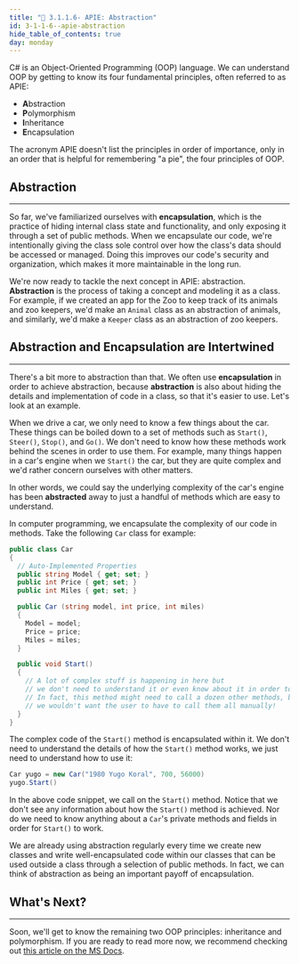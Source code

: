 ```yaml
---
title: "📓 3.1.1.6- APIE: Abstraction"
id: 3-1-1-6--apie-abstraction
hide_table_of_contents: true
day: monday
---
```


C# is an Object-Oriented Programming (OOP) language. We can understand OOP by getting to know its four fundamental principles, often referred to as APIE: 

* **A**bstraction
* **P**olymorphism
* **I**nheritance
* **E**ncapsulation

The acronym APIE doesn't list the principles in order of importance, only in an order that is helpful for remembering "a pie", the four principles of OOP.

## Abstraction
---

So far, we've familiarized ourselves with **encapsulation**, which is the practice of hiding internal class state and functionality, and only exposing it through a set of public methods. When we encapsulate our code, we're intentionally giving the class sole control over how the class's data should be accessed or managed. Doing this improves our code's security and organization, which makes it more maintainable in the long run.

We're now ready to tackle the next concept in APIE: abstraction. **Abstraction** is the process of taking a concept and modeling it as a class. For example, if we created an app for the Zoo to keep track of its animals and zoo keepers, we'd make an `Animal` class as an abstraction of animals, and similarly, we'd make a `Keeper` class as an abstraction of zoo keepers.

## Abstraction and Encapsulation are Intertwined 
---

There's a bit more to abstraction than that. We often use **encapsulation** in order to achieve abstraction, because **abstraction** is also about hiding the details and implementation of code in a class, so that it's easier to use. Let's look at an example.

When we drive a car, we only need to know a few things about the car. These things can be boiled down to a set of methods such as `Start()`, `Steer()`, `Stop()`, and `Go()`. We don't need to know how these methods work behind the scenes in order to use them. For example, many things happen in a car's engine when we `Start()` the car, but they are quite complex and we'd rather concern ourselves with other matters. 

In other words, we could say the underlying complexity of the car's engine has been **abstracted** away to just a handful of methods which are easy to understand. 

 In computer programming, we encapsulate the complexity of our code in methods. Take the following `Car` class for example:

```csharp
public class Car
{
  // Auto-Implemented Properties
  public string Model { get; set; }
  public int Price { get; set; }
  public int Miles { get; set; }

  public Car (string model, int price, int miles)
  {
    Model = model;
    Price = price;
    Miles = miles;
  }

  public void Start()
  {
    // A lot of complex stuff is happening in here but 
    // we don't need to understand it or even know about it in order to .Start() a car. 
    // In fact, this method might need to call a dozen other methods, but 
    // we wouldn't want the user to have to call them all manually!
  }  
}
```

The complex code of the `Start()` method is encapsulated within it. We don't need to understand the details of how the `Start()` method works, we just need to understand how to use it:

```csharp
Car yugo = new Car("1980 Yugo Koral", 700, 56000)
yugo.Start()
```

In the above code snippet, we call on the `Start()` method. Notice that we don't see any information about how the `Start()` method is achieved. Nor do we need to know anything about a `Car`'s private methods and fields in order for `Start()` to work.

We are already using abstraction regularly every time we create new classes and write well-encapsulated code within our classes that can be used outside a class through a selection of public methods. In fact, we can think of abstraction as being an important payoff of encapsulation.

## What's Next?
---

Soon, we'll get to know the remaining two OOP principles: inheritance and polymorphism. If you are ready to read more now, we recommend checking out [this article on the MS Docs](https://learn.microsoft.com/en-us/dotnet/csharp/fundamentals/tutorials/oop).
